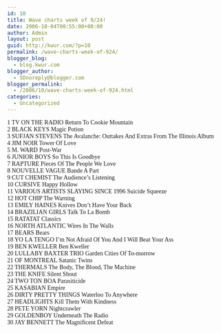 ```yaml
---
id: 10
title: Wave charts week of 9/24!
date: 2006-10-04T00:55:00+00:00
author: Admin
layout: post
guid: http://kwur.com/?p=10
permalink: /wave-charts-week-of-924/
blogger_blog:
  - blog.kwur.com
blogger_author:
  - SDnoreply@blogger.com
blogger_permalink:
  - /2006/10/wave-charts-week-of-924.html
categories:
  - Uncategorized
---
```

<div class="pf-content">
  <p>
    <span style="font-family:Verdana;"> 1 TV ON THE RADIO Return To Cookie Mountain<br />2 BLACK KEYS Magic Potion<br />3 SUFJAN STEVENS The Avalanche: Outtakes And Extras From The Illinois Album<br />4 JIM NOIR Tower Of Love <i><br /></i>5 M. WARD Post-War<br />6 JUNIOR BOYS So This Is Goodbye<br />7 RAPTURE Pieces Of The People We Love<br />8 NOUVELLE VAGUE Bande A Part <i><br /></i>9 CUT CHEMIST The Audience’s Listening<br />10 CURSIVE Happy Hollow<br />11 VARIOUS ARTISTS SLAYING SINCE 1996 Suicide Squeeze<br />12 HOT CHIP The Warning<br />13 EMILY HAINES Knives Don’t Have Your Back<br />14 BRAZILIAN GIRLS Talk To La Bomb<br />15 RATATAT Classics<br />16 NORTH ATLANTIC Wires In The Walls<br />17 BEARS Bears<br />18 YO LA TENGO I’m Not Afraid Of You And I Will Beat Your Ass<br />19 BEN KWELLER Ben Kweller<br />20 LULLABY BAXTER TRIO Garden Cities Of To-morrow <i><br /></i>21 OF MONTREAL Satanic Twins<br />22 THERMALS The Body, The Blood, The Machine<br />23 THE KNIFE Silent Shout <i><br /></i>24 TWO TON BOA Parasiticide<br />25 KASABIAN Empire<br />26 DIRTY PRETTY THINGS Waterloo To Anywhere<br />27 HEADLIGHTS Kill Them With Kindness<br />28 PETE YORN Nightcrawler<br />29 GOLDENBOY Underneath The Radio<br />30 JAY BENNETT The Magnificent Defeat </span>
  </p>
</div>